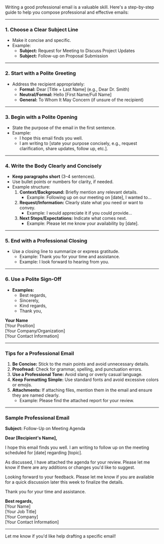 Writing a good professional email is a valuable skill. Here's a step-by-step guide to help you compose professional and effective emails:

---

### **1. Choose a Clear Subject Line**
- Make it concise and specific. 
- Example:  
  - **Subject:** Request for Meeting to Discuss Project Updates  
  - **Subject:** Follow-up on Proposal Submission  

---

### **2. Start with a Polite Greeting**
- Address the recipient appropriately:
  - **Formal:** Dear [Title + Last Name] (e.g., Dear Dr. Smith)  
  - **Neutral/Formal:** Hello [First Name/Full Name]  
  - **General:** To Whom It May Concern (if unsure of the recipient)  

---

### **3. Begin with a Polite Opening**
- State the purpose of the email in the first sentence.  
- Example:  
  - I hope this email finds you well.  
  - I am writing to [state your purpose concisely, e.g., request clarification, share updates, follow up, etc.].

---

### **4. Write the Body Clearly and Concisely**
- **Keep paragraphs short** (3–4 sentences).  
- Use bullet points or numbers for clarity, if needed.  
- Example structure:  
  1. **Context/Background:** Briefly mention any relevant details.  
     - Example: Following up on our meeting on [date], I wanted to...  
  2. **Request/Information:** Clearly state what you need or want to convey.  
     - Example: I would appreciate it if you could provide...  
  3. **Next Steps/Expectations:** Indicate what comes next.  
     - Example: Please let me know your availability by [date].  

---

### **5. End with a Professional Closing**
- Use a closing line to summarize or express gratitude.  
  - Example: Thank you for your time and assistance.  
  - Example: I look forward to hearing from you.  

---

### **6. Use a Polite Sign-Off**
- **Examples:**  
  - Best regards,  
  - Sincerely,  
  - Kind regards,  
  - Thank you,  

**Your Name**  
[Your Position]  
[Your Company/Organization]  
[Your Contact Information]  

---

### **Tips for a Professional Email**
1. **Be Concise:** Stick to the main points and avoid unnecessary details.  
2. **Proofread:** Check for grammar, spelling, and punctuation errors.  
3. **Use a Professional Tone:** Avoid slang or overly casual language.  
4. **Keep Formatting Simple:** Use standard fonts and avoid excessive colors or emojis.  
5. **Attachments:** If attaching files, mention them in the email and ensure they are named clearly.  
   - Example: Please find the attached report for your review.  

---

### **Sample Professional Email**

**Subject:** Follow-Up on Meeting Agenda  

**Dear [Recipient's Name],**  

I hope this email finds you well. I am writing to follow up on the meeting scheduled for [date] regarding [topic].  

As discussed, I have attached the agenda for your review. Please let me know if there are any additions or changes you'd like to suggest.  

Looking forward to your feedback. Please let me know if you are available for a quick discussion later this week to finalize the details.  

Thank you for your time and assistance.  

**Best regards,**  
[Your Name]  
[Your Job Title]  
[Your Company]  
[Your Contact Information]  

---

Let me know if you'd like help drafting a specific email!
